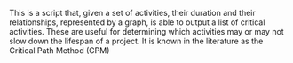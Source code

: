 This is a script that, given a set of activities, their duration and their relationships, represented by a graph, is able to output a list of critical activities. These are useful for determining which activities may or may not slow down the lifespan of a project. It is known in the literature as the Critical Path Method (CPM)
